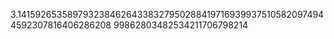 3.141592653589793238462643383279502884197169399375105820974944592307816406286208
99862803482534211706798214